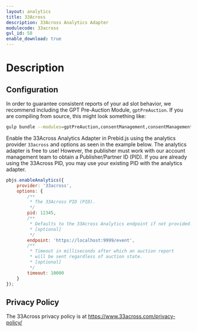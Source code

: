 ```yaml
---
layout: analytics
title: 33Across
description: 33Across Analytics Adapter
modulecode: 33across
gvl_id: 58
enable_download: true
---
```


# Description

## Configuration

In order to guarantee consistent reports of your ad slot behavior, we recommend
including the GPT Pre-Auction Module, `gptPreAuction`. If you are compiling from
source, this might look something like:

```sh
gulp bundle --modules=gptPreAuction,consentManagement,consentManagementGpp,consentManagementUsp,enrichmentFpdModule,gdprEnforcement,33acrossBidAdapter,33acrossIdSystem,33acrossAnalyticsAdapter
```

Enable the 33Across Analytics Adapter in Prebid.js using the analytics provider `33across`
and options as seen in the example below. The analytics adapter is free to use!
However, the publisher must work with our account management team to obtain
a Publisher/Partner ID (PID). If you are already using the 33Across PID,
you may use your existing PID with the analytics adapter.

```js
pbjs.enableAnalytics({
    provider: '33across',
    options: {
        /**
         * The 33Across PID (PID).
         */
        pid: 12345,
        /** 
         * Defaults to the 33Across Analytics endpoint if not provided.
         * [optional]
         */
        endpoint: 'https://localhost:9999/event',
        /** 
         * Timeout in milliseconds after which an auction report 
         * will be sent regardless of auction state.
         * [optional]
         */
        timeout: 10000
    }
});
```

## Privacy Policy

The 33Across privacy policy is at <https://www.33across.com/privacy-policy/>
